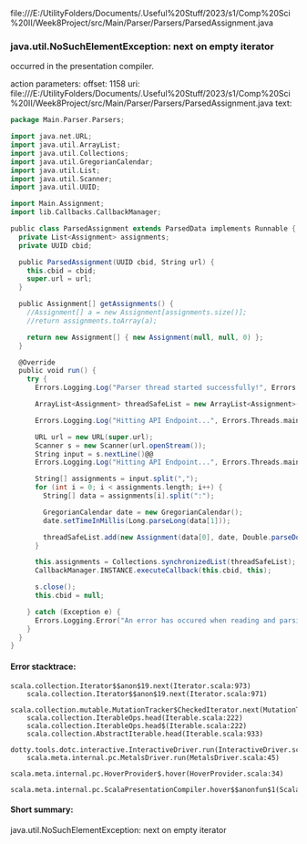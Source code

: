 file:///E:/UtilityFolders/Documents/.Useful%20Stuff/2023/s1/Comp%20Sci%20II/Week8Project/src/Main/Parser/Parsers/ParsedAssignment.java
### java.util.NoSuchElementException: next on empty iterator

occurred in the presentation compiler.

action parameters:
offset: 1158
uri: file:///E:/UtilityFolders/Documents/.Useful%20Stuff/2023/s1/Comp%20Sci%20II/Week8Project/src/Main/Parser/Parsers/ParsedAssignment.java
text:
```scala
package Main.Parser.Parsers;

import java.net.URL;
import java.util.ArrayList;
import java.util.Collections;
import java.util.GregorianCalendar;
import java.util.List;
import java.util.Scanner;
import java.util.UUID;

import Main.Assignment;
import lib.Callbacks.CallbackManager;

public class ParsedAssignment extends ParsedData implements Runnable {
  private List<Assignment> assignments;
  private UUID cbid;

  public ParsedAssignment(UUID cbid, String url) {
    this.cbid = cbid;
    super.url = url;
  }

  public Assignment[] getAssignments() {
    //Assignment[] a = new Assignment[assignments.size()];
    //return assignments.toArray(a);

    return new Assignment[] { new Assignment(null, null, 0) };
  }

  @Override
  public void run() {
    try {
      Errors.Logging.Log("Parser thread started successfully!", Errors.Threads.main);

      ArrayList<Assignment> threadSafeList = new ArrayList<Assignment>();

      Errors.Logging.Log("Hitting API Endpoint...", Errors.Threads.main);

      URL url = new URL(super.url);
      Scanner s = new Scanner(url.openStream());
      String input = s.nextLine()@@
      Errors.Logging.Log("Hitting API Endpoint...", Errors.Threads.main);

      String[] assignments = input.split(",");
      for (int i = 0; i < assignments.length; i++) {
        String[] data = assignments[i].split(":");

        GregorianCalendar date = new GregorianCalendar();
        date.setTimeInMillis(Long.parseLong(data[1]));

        threadSafeList.add(new Assignment(data[0], date, Double.parseDouble(data[2])));
      }

      this.assignments = Collections.synchronizedList(threadSafeList);
      CallbackManager.INSTANCE.executeCallback(this.cbid, this);

      s.close();
      this.cbid = null;

    } catch (Exception e) {
      Errors.Logging.Error("An error has occured when reading and parsing API data!", Errors.Threads.parser, e);
    }
  }
}

```



#### Error stacktrace:

```
scala.collection.Iterator$$anon$19.next(Iterator.scala:973)
	scala.collection.Iterator$$anon$19.next(Iterator.scala:971)
	scala.collection.mutable.MutationTracker$CheckedIterator.next(MutationTracker.scala:76)
	scala.collection.IterableOps.head(Iterable.scala:222)
	scala.collection.IterableOps.head$(Iterable.scala:222)
	scala.collection.AbstractIterable.head(Iterable.scala:933)
	dotty.tools.dotc.interactive.InteractiveDriver.run(InteractiveDriver.scala:168)
	scala.meta.internal.pc.MetalsDriver.run(MetalsDriver.scala:45)
	scala.meta.internal.pc.HoverProvider$.hover(HoverProvider.scala:34)
	scala.meta.internal.pc.ScalaPresentationCompiler.hover$$anonfun$1(ScalaPresentationCompiler.scala:329)
```
#### Short summary: 

java.util.NoSuchElementException: next on empty iterator